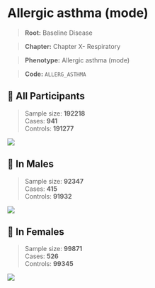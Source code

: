# Allergic asthma (mode)

> **Root:** Baseline Disease  

> **Chapter:** Chapter X- Respiratory  

> **Phenotype:** Allergic asthma (mode)  

> **Code:** `ALLERG_ASTHMA`

## 🧪 All Participants  
> Sample size: **192218**  
> Cases: **941**  
> Controls: **191277**
<img src="/Disease/Figures/ALL/Incidence/ALLERG_ASTHMA.png"/>
<CsvTable src="/Disease/Data/ALL/Incidence/COX_ALLERG_ASTHMA.csv" label="🔍 View full results" />

## 👨 In Males  
> Sample size: **92347**  
> Cases: **415**  
> Controls: **91932**
<img src="/Disease/Figures/Male/Incidence/ALLERG_ASTHMA.png"/>
<CsvTable src="/Disease/Data/Male/Incidence/COX_ALLERG_ASTHMA.csv" label="🔍 View full results" />

## 👩 In Females  
> Sample size: **99871**  
> Cases: **526**  
> Controls: **99345**
<img src="/Disease/Figures/Female/Incidence/ALLERG_ASTHMA.png"/>
<CsvTable src="/Disease/Data/Female/Incidence/COX_ALLERG_ASTHMA.csv" label="🔍 View full results" />
